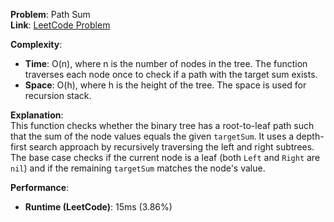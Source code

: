 **Problem**: Path Sum  
**Link**: [LeetCode Problem](https://leetcode.com/problems/path-sum/)

**Complexity**:

- **Time**: O(n), where n is the number of nodes in the tree. The function traverses each node once to check if a path with the target sum exists.
- **Space**: O(h), where h is the height of the tree. The space is used for recursion stack.

**Explanation**:  
This function checks whether the binary tree has a root-to-leaf path such that the sum of the node values equals the given `targetSum`. It uses a depth-first search approach by recursively traversing the left and right subtrees. The base case checks if the current node is a leaf (both `Left` and `Right` are `nil`) and if the remaining `targetSum` matches the node's value.

**Performance**:

- **Runtime (LeetCode)**: 15ms (3.86%)
